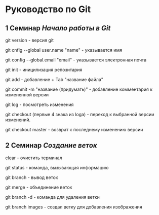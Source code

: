 # Руководство по Git

## 1 Семинар _Начало работы в Git_

git version - версия git

git cnfig --global user.name "name" - указывается имя

git config --global.email "email" - указывается электронная почта

git init - иницилизация репозитария

git add - добавление + Tab "название файла"

git commit -m "название (придумать)" - добавление комментария к измененной версии

git log - посмотреть изменения

git checkout (первые 4 знака из loga) - переход к выбранной версии изменений.

git checkout master - возврат к последнему изменению версии

## 2 Семинар _Создание веток_

clear - очистить терминал

git status - команда, вызывающая информацию

git branch - вывод веток

git merge - объединение веток

git branch -d - команда для удаления ветки

git branch images - создал ветку для добавления изображения